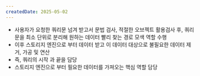 ```yaml
---
createdDate: 2025-05-02
---
```

- 사용자가 요청한 쿼리문 넘겨 받고서 문법 검사, 적절한 오브젝트 활용검사 후, 쿼리 문을 최소 단위로 분리해 원하는 데이터 빨리 찾는 경로 모색 역할 수행
- 이후 스토리지 엔진으로 부터 데이터 받고 이 데이터 대상으로 불필요한 데이터 제거, 가공 및 연산
- 즉, 쿼리의 시작 과 끝을 담당
- 스토리지 엔진으로 부터 필요한 데이터를 가져오는 핵심 역할 담당